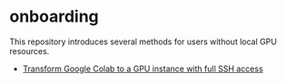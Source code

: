 # onboarding

This repository introduces several methods for users without local GPU resources.

+ [Transform Google Colab to a GPU instance with full SSH access](docs/colab-instructions.md)

